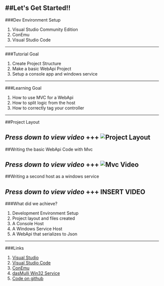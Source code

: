 ##Let's Get Started!!
---
###Dev Environment Setup


1. Visual Studio Community Edition
1. ConEmu
1. Visual Studio Code
---
###Tutorial Goal


1. Create Project Structure
2. Make a basic WebApi Project
3. Setup a console app and windows service
---
###Learning Goal


1. How to use MVC for a WebApi
1. How to split logic from the host
1. How to correctly tag your controller
---
##Project Layout


*Press down to view video*
+++
![Project Layout](https://www.youtube.com/embed/MpXudOh-KZQ?list=PLmH6QaxzgYQsvrvJaDZOkZ8mMHK38OKQW)
---
##Writing the basic WebApi Code with Mvc


*Press down to view video*
+++
![Mvc Video](https://www.youtube.com/embed/kD1mK-BVsfs)
---
##Writing a second host as a windows service


*Press down to view video*
+++
INSERT VIDEO
---
###What did we achieve?


1. Development Environment Setup
1. Project layout and files created
1. A Console Host
1. A Windows Service Host
1. A WebApi that serializes to Json
---
###Links


1. [Visual Studio](https://www.visualstudio.com/)
1. [Visual Studio Code](https://code.visualstudio.com/)
1. [ConEmu](https://conemu.github.io/)
1. [dasMulli Win32 Service](https://github.com/dasMulli/dotnet-win32-service)
1. [Code on github](https://github.com/Drawaes/CreditMarket/tree/Step1)
